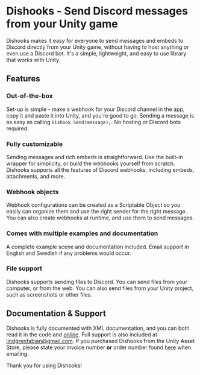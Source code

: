 # Dishooks - Send Discord messages from your Unity game

Dishooks makes it easy for everyone to send messages and embeds to Discord directly from your Unity game, without having to host anything or even use a Discord bot. It's a simple, lightweight, and easy to use library that works with Unity.

## Features
### Out-of-the-box
Set-up is simple - make a webhook for your Discord channel in the app, copy it and paste it into Unity, and you're good to go. Sending a message is as easy as calling `Dishook.Send(message);`. No hosting or Discord bots required.

### Fully customizable
Sending messages and rich embeds is straightforward. Use the built-in wrapper for simplicity, or build the webhooks yourself from scratch. Dishooks supports all the features of Discord webhooks, including embeds, attachments, and more.

### Webhook objects
Webhook configurations can be created as a Scriptable Object so you easily can organize them and use the right sender for the right message. You can also create webhooks at runtime, and use them to send messages.

### Comes with multiple examples and documentation
A complete example scene and documentation included. Email support in English and Swedish if any problems would occur.

### File support 
Dishooks supports sending files to Discord. You can send files from your computer, or from the web. You can also send files from your Unity project, such as screenshots or other files.

## Documentation & Support
Dishooks is fully documented with XML documentation, and you can both read it in the code and [online](api). Full support is also included at [lindgrenfabian@gmail.com](mailto:lindgrnefabian@gmail.com). If you purchased Dishooks from the Unity Asset Store, please state your invoice number **or** order number found [here](https://assetstore.unity.com/orders) when emailing.

Thank you for using Dishooks!